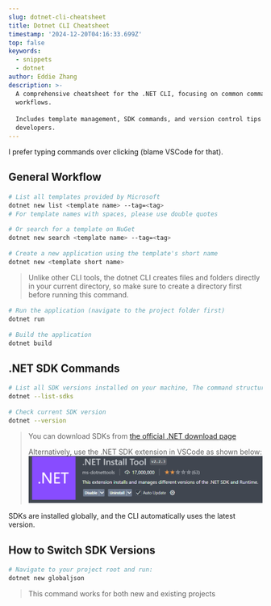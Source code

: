 ```yaml
---
slug: dotnet-cli-cheatsheet
title: Dotnet CLI Cheatsheet
timestamp: '2024-12-20T04:16:33.699Z'
top: false
keywords:
  - snippets
  - dotnet
author: Eddie Zhang
description: >-
  A comprehensive cheatsheet for the .NET CLI, focusing on common commands and
  workflows.

  Includes template management, SDK commands, and version control tips for .NET
  developers.
---
```


I prefer typing commands over clicking (blame VSCode for that).

## General Workflow

```bash
# List all templates provided by Microsoft
dotnet new list <template name> --tag=<tag>
# For template names with spaces, please use double quotes
```

```bash
# Or search for a template on NuGet
dotnet new search <template name> --tag=<tag>
```

```bash
# Create a new application using the template's short name
dotnet new <template short name>
```

> Unlike other CLI tools, the dotnet CLI creates files and folders directly in your current directory, so make sure to create a directory first before running this command.

```bash
# Run the application (navigate to the project folder first)
dotnet run
```

```bash
# Build the application
dotnet build
```

## .NET SDK Commands

```bash
# List all SDK versions installed on your machine, The command structure differs from the usual pattern
dotnet --list-sdks

```

```bash
# Check current SDK version
dotnet --version
```

> You can download SDKs from [the official .NET download page](https://dotnet.microsoft.com/en-us/download/dotnet/9.0)
>
> Alternatively, use the .NET SDK extension in VSCode as shown below:
> ![dotnet-install-tool](./dotnet-install-tool.png)

SDKs are installed globally, and the CLI automatically uses the latest version.

## How to Switch SDK Versions

```bash
# Navigate to your project root and run:
dotnet new globaljson
```

> This command works for both new and existing projects
